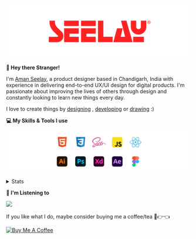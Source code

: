 [![banner](./images/seelay.svg)](https://www.seelay.in)

**👋 Hey there Stranger!**

I'm [Aman Seelay](https://www.seelay.in), a product designer based in Chandigarh, India with experience in delivering end-to-end UX/UI design for digital products. I'm passionate about improving the lives of others through design and constantly looking to learn new things every day.

I love to create things by [designing](https://www.seelay.in/#work) , [developing](https://www.seelay.in/#projects) or [drawing](https://art.seelay.in) :)

**💻 My Skills & Tools I use**

[![banner](./images/skills&tools.svg)](https://www.seelay.in/about)

<details>
  <summary>Stats</summary>

---

<!--START_SECTION:waka-->
![Profile Views](http://img.shields.io/badge/Profile%20Views-0-blue)

**🐱 My GitHub Data** 

> 📦 528.2 kB Used in GitHub's Storage 
 > 
> 🏆 706 Contributions in the Year 2023
 > 
> 💼 Opted to Hire
 > 
> 📜 1 Public Repository 
 > 
> 🔑 42 Private Repository 
 > 
**I'm a Night 🦉** 

```text
🌞 Morning                308 commits         ████░░░░░░░░░░░░░░░░░░░░░   16.81 % 
🌆 Daytime                294 commits         ████░░░░░░░░░░░░░░░░░░░░░   16.05 % 
🌃 Evening                575 commits         ████████░░░░░░░░░░░░░░░░░   31.39 % 
🌙 Night                  655 commits         █████████░░░░░░░░░░░░░░░░   35.75 % 
```
📅 **I'm Most Productive on Sunday** 

```text
Monday                   220 commits         ███░░░░░░░░░░░░░░░░░░░░░░   12.01 % 
Tuesday                  293 commits         ████░░░░░░░░░░░░░░░░░░░░░   15.99 % 
Wednesday                160 commits         ██░░░░░░░░░░░░░░░░░░░░░░░   08.73 % 
Thursday                 323 commits         ████░░░░░░░░░░░░░░░░░░░░░   17.63 % 
Friday                   210 commits         ███░░░░░░░░░░░░░░░░░░░░░░   11.46 % 
Saturday                 292 commits         ████░░░░░░░░░░░░░░░░░░░░░   15.94 % 
Sunday                   334 commits         █████░░░░░░░░░░░░░░░░░░░░   18.23 % 
```


📊 **This Week I Spent My Time On** 

```text
🕑︎ Time Zone: Asia/Kolkata

💬 Programming Languages: 
Other                    16 hrs 57 mins      ████████████████░░░░░░░░░   64.18 % 
JavaScript               6 hrs 49 mins       ██████░░░░░░░░░░░░░░░░░░░   25.80 % 
CSS                      2 hrs 10 mins       ██░░░░░░░░░░░░░░░░░░░░░░░   08.21 % 
JSON                     11 mins             ░░░░░░░░░░░░░░░░░░░░░░░░░   00.71 % 
Git Config               6 mins              ░░░░░░░░░░░░░░░░░░░░░░░░░   00.39 % 

🔥 Editors: 
Chrome                   15 hrs 22 mins      ███████████████░░░░░░░░░░   58.20 % 
VS Code                  9 hrs 30 mins       █████████░░░░░░░░░░░░░░░░   35.97 % 
Edge                     1 hr 32 mins        █░░░░░░░░░░░░░░░░░░░░░░░░   05.83 % 

💻 Operating System: 
Windows                  26 hrs 25 mins      █████████████████████████   100.00 % 
```

**I Mostly Code in JavaScript** 

```text
JavaScript               27 repos            ███████████████░░░░░░░░░░   61.36 % 
TypeScript               13 repos            ███████░░░░░░░░░░░░░░░░░░   29.55 % 
Java                     3 repos             ██░░░░░░░░░░░░░░░░░░░░░░░   06.82 % 
HTML                     1 repo              █░░░░░░░░░░░░░░░░░░░░░░░░   02.27 % 
```




 Last Updated on 05/12/2023 06:39:54 UTC
<!--END_SECTION:waka-->

---

 </details>

**🎵 I'm Listening to**

<object data="https://now-play.vercel.app/api/generate?uid=7a17a86e-d6b7-43b5-8d9c-1d6dae42a779" >

  <img src="https://now-play.vercel.app/api/generate?uid=7a17a86e-d6b7-43b5-8d9c-1d6dae42a779" />

</object>

If you like what I do, maybe consider buying me a coffee/tea 🥺👉👈

<a href="https://www.buymeacoffee.com/seelay" target="_blank"><img src="https://cdn.buymeacoffee.com/buttons/v2/default-red.png" alt="Buy Me A Coffee" width="150" ></a>
